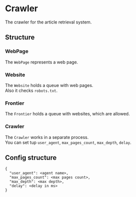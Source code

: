 # Crawler

The crawler for the article retrieval system.

## Structure 

### WebPage
The ```WebPage``` represents a web page.

### Website
The ```Website``` holds a queue with web pages. <br>
Also it checks ```robots.txt```.

### Frontier
The ```Frontier``` holds a queue with websites, which are allowed.

### Crawler
The ```Crawler``` works in a separate process. <br>
You can set tup ```user_agent```, ```max_pages_count```, ```max_depth```, ```delay```.

## Config structure
```
{
  "user_agent": <agent name>,
  "max_pages_count": <max pages count>,
  "max_depth": <max depth>,
  "delay": <delay in ms>
}
```
